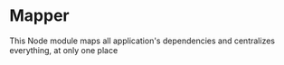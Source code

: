 # Mapper
This Node module maps all application's dependencies and centralizes everything, at only one place
